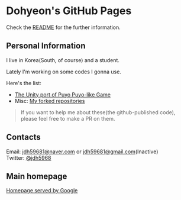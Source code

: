 <!--
## Welcome to GitHub Pages

You can use the [editor on GitHub](https://github.com/JeonDohyeon/JeonDohyeon/edit/main/docs/index.md) to maintain and preview the content for your website in Markdown files.

Whenever you commit to this repository, GitHub Pages will run [Jekyll](https://jekyllrb.com/) to rebuild the pages in your site, from the content in your Markdown files.

### Markdown

Markdown is a lightweight and easy-to-use syntax for styling your writing. It includes conventions for

```markdown
Syntax highlighted code block

# Header 1
## Header 2
### Header 3

- Bulleted
- List

1. Numbered
2. List

**Bold** and _Italic_ and `Code` text

[Link](url) and ![Image](src)
```

For more details see [Basic writing and formatting syntax](https://docs.github.com/en/github/writing-on-github/getting-started-with-writing-and-formatting-on-github/basic-writing-and-formatting-syntax).

### Jekyll Themes

Your Pages site will use the layout and styles from the Jekyll theme you have selected in your [repository settings](https://github.com/JeonDohyeon/JeonDohyeon/settings/pages). The name of this theme is saved in the Jekyll `_config.yml` configuration file.

### Support or Contact

Having trouble with Pages? Check out our [documentation](https://docs.github.com/categories/github-pages-basics/) or [contact support](https://support.github.com/contact) and we’ll help you sort it out.
-->
# Dohyeon's GitHub Pages

Check the [README](https://github.com/JeonDohyeon/JeonDohyeon/blob/main/README.md) for the further information.

## Personal Information

I live in Korea(South, of course) and a student.<!--<br> -->
<!--
Lately I'm working on porting some Forge mods(to use in **my** minecraft server lol)

Here's the list:
- (Removed)
> If you want to help me about this, feel free to make a PR of it.-->
Lately I'm working on some codes I gonna use.

Here's the list:
- [The Unity port of Puyo Puyo-like Game](https://github.com/JeonDohyeon/puyo_puyo_unity)
- Misc: [My forked repositories](https://github.com/JeonDohyeon/Forked-Repos-List)
> If you want to help me about these(the github-published code), please feel free to make a PR on them.

## Contacts

Email: [jdh59681@naver.com](mailto:jdh59681@naver.com) or [jdh59681@gmail.com](mailto:jdh59681@gmail.com)(Inactive)<br>
Twitter: [@jdh5968](https://twitter.com/jdh5968)

## Main homepage

[Homepage served by Google](http://jdh5968.pe.kr)

